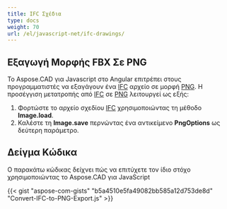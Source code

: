 ```yaml
---
title: IFC Σχέδια
type: docs
weight: 70
url: /el/javascript-net/ifc-drawings/
---
```


## **Εξαγωγή Μορφής FBX Σε PNG**

Το Aspose.CAD για Javascript στο Angular επιτρέπει στους προγραμματιστές να εξαγάγουν ένα [IFC](https://docs.fileformat.com/cad/ifc/) αρχείο σε μορφή [PNG](https://docs.fileformat.com/image/png/).
Η προσέγγιση μετατροπής από [IFC](https://docs.fileformat.com/cad/ifc/) σε [PNG](https://docs.fileformat.com/image/png/) λειτουργεί ως εξής:

1. Φορτώστε το αρχείο σχεδίου [IFC](https://docs.fileformat.com/cad/ifc/) χρησιμοποιώντας τη μέθοδο **Image.load**.
1. Καλέστε τη **Image.save** περνώντας ένα αντικείμενο **PngOptions** ως δεύτερη παράμετρο.

## Δείγμα Κώδικα

Ο παρακάτω κώδικας δείχνει πώς να επιτύχετε τον ίδιο στόχο χρησιμοποιώντας το Aspose.CAD για JavaScript

{{< gist "aspose-com-gists" "b5a4510e5fa49082bb585a12d753de8d" "Convert-IFC-to-PNG-Export.js" >}}
